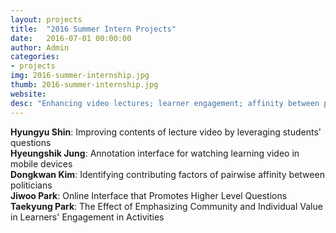 ```yaml
---
layout: projects
title:  "2016 Summer Intern Projects"
date:   2016-07-01 00:00:00
author: Admin
categories:
- projects
img: 2016-summer-internship.jpg
thumb: 2016-summer-internship.jpg
website: 
desc: "Enhancing video lectures; learner engagement; affinity between politicians"
---
```


**Hyungyu Shin**:
Improving contents of lecture video by leveraging students' questions <br>
**Hyeungshik Jung**:
Annotation interface for watching learning video in mobile devices <br>
**Dongkwan Kim**:
Identifying contributing factors of pairwise affinity between politicians <br>
**Jiwoo Park**:
Online Interface that Promotes Higher Level Questions <br>
**Taekyung Park**:
The Effect of Emphasizing Community and Individual Value in Learners' Engagement in Activities <br>
